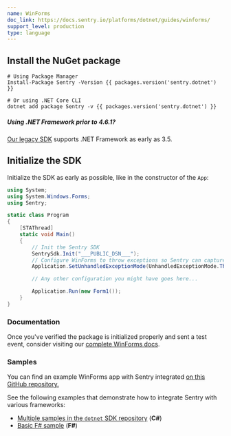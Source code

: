 ```yaml
---
name: WinForms
doc_link: https://docs.sentry.io/platforms/dotnet/guides/winforms/
support_level: production
type: language
---
```


## Install the NuGet package

```shell
# Using Package Manager
Install-Package Sentry -Version {{ packages.version('sentry.dotnet') }}

# Or using .NET Core CLI
dotnet add package Sentry -v {{ packages.version('sentry.dotnet') }}
```

<div class="alert alert-info" role="alert"><h5 class="no_toc">Using .NET Framework prior to 4.6.1?</h5>
    <div class="alert-body content-flush-bottom">
        <a href="https://docs.sentry.io/clients/csharp/">Our legacy SDK</a> supports .NET Framework as early as 3.5.
    </div>
</div>

## Initialize the SDK

Initialize the SDK as early as possible, like in the constructor of the `App`:

```csharp
using System;
using System.Windows.Forms;
using Sentry;

static class Program
{
    [STAThread]
    static void Main()
    {
        // Init the Sentry SDK
        SentrySdk.Init("___PUBLIC_DSN___");
        // Configure WinForms to throw exceptions so Sentry can capture them.
        Application.SetUnhandledExceptionMode(UnhandledExceptionMode.ThrowException);

        // Any other configuration you might have goes here...

        Application.Run(new Form1());
    }
}
```

### Documentation

Once you've verified the package is initialized properly and sent a test event, consider visiting our [complete WinForms docs](https://docs.sentry.io/platforms/dotnet/guides/winforms/).

### Samples

You can find an example WinForms app with Sentry integrated [on this GitHub repository.](https://github.com/getsentry/examples/tree/master/dotnet/WindowsFormsCSharp)

See the following examples that demonstrate how to integrate Sentry with various frameworks:

- [Multiple samples in the `dotnet` SDK repository](https://github.com/getsentry/sentry-dotnet/tree/main/samples) (**C#**)
- [Basic F# sample](https://github.com/sentry-demos/fsharp) (**F#**)
